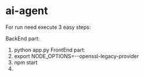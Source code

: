 # ai-agent
For run need execute 3 easy steps:

BackEnd part:
1) python app.py
FrontEnd part:
2) export NODE_OPTIONS=--openssl-legacy-provider
3) npm start
4) 